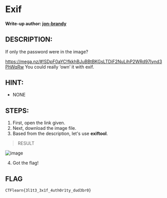 # Exif
#### Write-up author: [jon-brandy](https://github.com/jon-brandy)
## DESCRIPTION:
If only the password were in the image?

https://mega.nz/#!SDpF0aYC!fkkhBJuBBtBKGsLTDiF2NuLihP2WRd97Iynd3PhWqRw You could really ‘own’ it with exif.

## HINT:
- NONE
## STEPS:
1. First, open the link given.
2. Next, download the image file.
3. Based from the description, let's use **exiftool**.

> RESULT

![image](https://user-images.githubusercontent.com/70703371/193021431-f0923f95-42b1-4752-8aeb-82389a64d373.png)

4. Got the flag!

## FLAG

```
CTFlearn{3l1t3_3x1f_4uth0r1ty_dud3br0}
```

